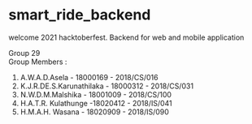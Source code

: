 # smart_ride_backend
welcome 2021 hacktoberfest.
Backend for web and mobile application

Group 29<br>
Group Members : 
1. A.W.A.D.Asela - 18000169 - 2018/CS/016
2. K.J.R.DE.S.Karunathilaka - 18000312 - 2018/CS/031
3. N.W.D.M.Malshika - 18001009 - 2018/CS/100
4. H.A.T.R. Kulathunge -18020412 - 2018/IS/041
5. H.M.A.H. Wasana - 18020909 - 2018/IS/090

